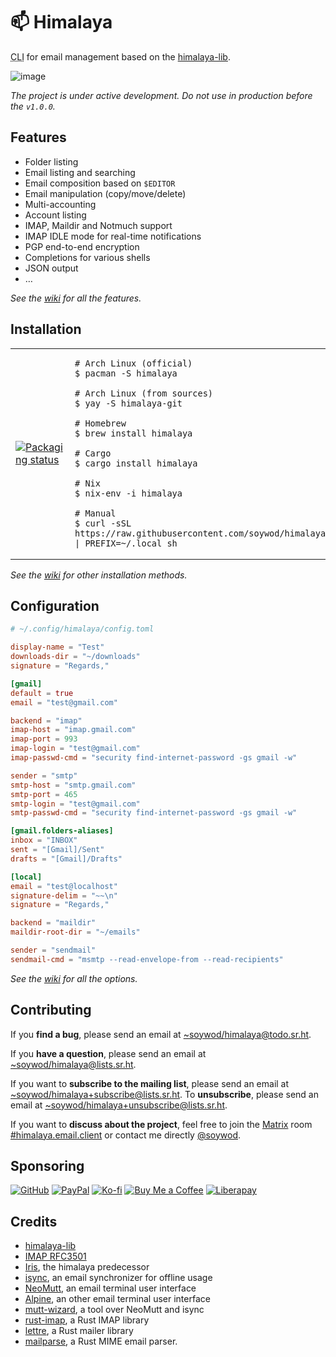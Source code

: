 # 📫 Himalaya

<abbr title="Command-line interface">CLI</abbr> for email management
based on the [himalaya-lib](https://git.sr.ht/~soywod/himalaya-lib).

![image](https://user-images.githubusercontent.com/10437171/138774902-7b9de5a3-93eb-44b0-8cfb-6d2e11e3b1aa.png)

*The project is under active development. Do not use in production
before the `v1.0.0`.*

## Features

- Folder listing
- Email listing and searching
- Email composition based on `$EDITOR`
- Email manipulation (copy/move/delete)
- Multi-accounting
- Account listing
- IMAP, Maildir and Notmuch support
- IMAP IDLE mode for real-time notifications
- PGP end-to-end encryption
- Completions for various shells
- JSON output
- …

*See the
[wiki](https://github.com/soywod/himalaya/wiki/Usage:email:list) for
all the features.*

## Installation

<table>
<tr>
<td>
<a href="https://repology.org/project/himalaya/versions">
<img src="https://repology.org/badge/vertical-allrepos/himalaya.svg" alt="Packaging status" />
</a>
</td>
<td>

```shell-session
# Arch Linux (official)
$ pacman -S himalaya

# Arch Linux (from sources)
$ yay -S himalaya-git

# Homebrew
$ brew install himalaya

# Cargo
$ cargo install himalaya

# Nix
$ nix-env -i himalaya

# Manual
$ curl -sSL https://raw.githubusercontent.com/soywod/himalaya/master/install.sh | PREFIX=~/.local sh
```

</td>
</tr>
</table>

*See the
[wiki](https://github.com/soywod/himalaya/wiki/Installation:binary)
for other installation methods.*

## Configuration

```toml
# ~/.config/himalaya/config.toml

display-name = "Test"
downloads-dir = "~/downloads"
signature = "Regards,"

[gmail]
default = true
email = "test@gmail.com"

backend = "imap"
imap-host = "imap.gmail.com"
imap-port = 993
imap-login = "test@gmail.com"
imap-passwd-cmd = "security find-internet-password -gs gmail -w"

sender = "smtp"
smtp-host = "smtp.gmail.com"
smtp-port = 465
smtp-login = "test@gmail.com"
smtp-passwd-cmd = "security find-internet-password -gs gmail -w"

[gmail.folders-aliases]
inbox = "INBOX"
sent = "[Gmail]/Sent"
drafts = "[Gmail]/Drafts"

[local]
email = "test@localhost"
signature-delim = "~~\n"
signature = "Regards,"

backend = "maildir"
maildir-root-dir = "~/emails"

sender = "sendmail"
sendmail-cmd = "msmtp --read-envelope-from --read-recipients"
```

*See the
[wiki](https://github.com/soywod/himalaya/wiki/Configuration:config-file)
for all the options.*

## Contributing

If you **find a bug**, please send an email at
[~soywod/himalaya@todo.sr.ht](mailto:~soywod/himalaya@todo.sr.ht).

If you **have a question**, please send an email at
[~soywod/himalaya@lists.sr.ht](mailto:~soywod/himalaya@lists.sr.ht).

If you want to **subscribe to the mailing list**, please send an email
at
[~soywod/himalaya+subscribe@lists.sr.ht](mailto:~soywod/himalaya+subscribe@lists.sr.ht). To
**unsubscribe**, please send an email at
[~soywod/himalaya+unsubscribe@lists.sr.ht](mailto:~soywod/himalaya+unsubscribe@lists.sr.ht).

If you want to **discuss about the project**, feel free to join the
[Matrix](https://matrix.org/) room
[#himalaya.email.client](https://matrix.to/#/#himalaya.email.client:matrix.org)
or contact me directly
[@soywod](https://matrix.to/#/@soywod:matrix.org).

## Sponsoring

[![GitHub](https://img.shields.io/badge/-GitHub%20Sponsors-fafbfc?logo=GitHub%20Sponsors&style=flat-square)](https://github.com/sponsors/soywod)
[![PayPal](https://img.shields.io/badge/-PayPal-0079c1?logo=PayPal&logoColor=ffffff&style=flat-square)](https://www.paypal.com/paypalme/soywod)
[![Ko-fi](https://img.shields.io/badge/-Ko--fi-ff5e5a?logo=Ko-fi&logoColor=ffffff&style=flat-square)](https://ko-fi.com/soywod)
[![Buy Me a Coffee](https://img.shields.io/badge/-Buy%20Me%20a%20Coffee-ffdd00?logo=Buy%20Me%20A%20Coffee&logoColor=000000&style=flat-square)](https://www.buymeacoffee.com/soywod)
[![Liberapay](https://img.shields.io/badge/-Liberapay-f6c915?logo=Liberapay&logoColor=222222&style=flat-square)](https://liberapay.com/soywod)

## Credits

* [himalaya-lib](https://git.sr.ht/~soywod/himalaya-lib)
* [IMAP RFC3501](https://tools.ietf.org/html/rfc3501)
* [Iris](https://github.com/soywod/iris.vim), the himalaya predecessor
* [isync](https://isync.sourceforge.io/), an email synchronizer for
  offline usage
* [NeoMutt](https://neomutt.org/), an email terminal user interface
* [Alpine](http://alpine.x10host.com/alpine/alpine-info/), an other
  email terminal user interface
* [mutt-wizard](https://github.com/LukeSmithxyz/mutt-wizard), a tool
  over NeoMutt and isync
* [rust-imap](https://github.com/jonhoo/rust-imap), a Rust IMAP
  library
* [lettre](https://github.com/lettre/lettre), a Rust mailer library
* [mailparse](https://github.com/staktrace/mailparse), a Rust MIME
  email parser.
